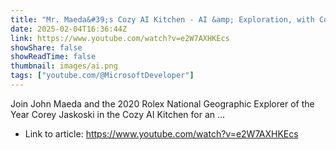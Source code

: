 ```yaml
---
title: "Mr. Maeda&#39;s Cozy AI Kitchen - AI &amp; Exploration, with Corey Jaskolski"
date: 2025-02-04T16:36:44Z
link: https://www.youtube.com/watch?v=e2W7AXHKEcs
showShare: false
showReadTime: false
thumbnail: images/ai.png
tags: ["youtube.com/@MicrosoftDeveloper"]
---
```

Join John Maeda and the 2020 Rolex National Geographic Explorer of the Year Corey Jaskoski in the Cozy AI Kitchen for an ...

- Link to article: https://www.youtube.com/watch?v=e2W7AXHKEcs